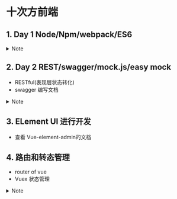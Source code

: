 # 十次方前端
## 1. Day 1 Node/Npm/webpack/ES6

<details> <summary>Note</summary>

- 需求架构 前后端分离的开发模式
- Node 模块化编程
- NPM
- webpack 的作用
- ES6 语法

NUXT,easy Mock,npm,axios,Mock.js,swagger,Webpack
### node.js
> http://nodejs.cn/api/

**服务端渲染:**
- 我们右键 “查看源代码” 发现，并没有我们写的 for 循环语句，而是直接的 10 条 Hello World ，这就说明这个循环是在服务端完成的，而非浏览器 (客户端) 来完成。

**获取参数**
- 使用`url`包

### 1.1 npm(node package manager)

相当于 maven
1. 初始化: `npm init`
2. 本地安装: `npm install express`,安装到当前目录

3. 全局安装:`npm install -g express`,使用 `npm root ‐g`查看全局安装目录
4. 批量下载

    进入目录(package.json所在的目录)输入命令 `npm install`
5. 运行工程 `npm run dev`
6. 编译工程 `npm run build`,调用 webpack 方法
7. 其实都是 `package.json`中定义的脚本.

版本号:
- **指定版本**:比如1.2.2，遵循“大版本.次要版本.小版本”的格式规定，安装时只安装指定版 本。
- **波浪号(tilde)+指定版本**:比如`~1.2.2`，表示安装1.2.x的最新版本(不低于1.2.2)，但 是不安装1.3.x，也就是说安装时不改变大版本号和次要版本号。
- **插入号(caret)+指定版本**:比如`ˆ1.2.2`，表示安装1.x.x的最新版本(不低于1.2.2)，但 是不安装2.x.x，也就是说安装时不改变大版本号。需要注意的是，如果大版本号为0，则插 入号的行为与波浪号相同，这是因为此时处于开发阶段，即使是次要版本号变动，也可能带来 程序的不兼容。
- **latest**:安装最新版本。


### 1.2 webpack
打包成单页 web 应用(single page web application，SPA)，就是只有一 张Web页面的应用，是加载单个HTML 页面并在用户与应用程序交互时动态更新该页面 的Web应用程序。

它将根据模块的依赖关系进行静态分 析，然后将这些模块按照指定的规则生成对应的静态资源。

安装 webpack
```js
npm install webpack -g
npm install webpack-cli -g
```

**打包 js**:
- 创建配置文件webpack.config.js ，该文件与src处于同级目录
- 创建配置文件

    ```js
    var path = require("path");
    module.exports = {
        entry: './src/main.js', output: {
            path: path.resolve(__dirname, './dist'),
            filename: 'bundle.js'
        }
    };
    ```

    以上代码的意思是:读取当前目录下src文件夹中的main.js(入口文件)内容，把对应的 js文件打包，打包后的文件放入当前目录的dist文件夹下，打包后的js文件名为bundle.js

打包 css: 需要引入 css-loader

- Loader 可以理解为是模块和资源的转换器，它本身是一个函数，接受源文件作为参数， 返回转换的结果。这样，我们就可以通过 require 来加载任何类型的模块或文件，比如 CoffeeScript、 JSX、 LESS 或图片。首先我们需要安装相关Loader插件，css-loader 是 将 css 装载到 javascript;style-loader 是让 javascript 认识css

`npm install style‐loader css‐loader ‐‐save‐dev`
### 1.3 ES6

编程语言JavaScript是ECMAScript的实现和扩展 。ECMAScript是由ECMA
(一个类似 W3C的标准组织)参与进行标准化的语法规范。

> 可以使用 `babel`进行转换

- var 和 let
- const
- 模板字符串`${}`
- 参数默认函数
- 箭头函数
  - 不需要 function 关键字来创建函数
  - 省略 return 关键字
  - 继承当前上下文的 this 关键字
- 对象初始化简写
- 解构赋值
- Spread Operator
    ```js
    const color = ['red', 'yellow']
    const colorful = [...color, 'green', 'pink']
    ```
- import & export
- Promise


</details>


## 2. Day 2 REST/swagger/mock.js/easy mock
- RESTful(表现层状态转化)
- swagger 编写文档

<details> <summary>Note</summary>

### 1. RESTFUL
(Resource)Representational State Transfer : 资源的表现层状态转化

### 2. Swagger
1. 下载 swagger-editor
2. 下载 http-server :`npm install -g http-server`
3. 使用 http-server 运行该文件夹: `http-server dir`
#### SwaggerUI
1. 本地安装 nginx
2. 下载 swaggerUI [源码](https://swagger.io/download-swagger-ui/)
3. 解压,将 dist 放到 nginx 的 html 目录中
4. 启动 nginx
5. 浏览 localhost

### Mock.js

### EasyMock
使用+本地部署

</details>

## 3. ELement UI 进行开发
- 查看 Vue-element-admin的文档

## 4. 路由和转态管理
- router of vue
- Vuex 状态管理

<details> <summary>Note</summary>

### 4.1 路由基础
vue-router 是 vue 官方提供的路由框架,可以通过组合组件来组成应用程序,将组件映射到路由(routers),然后告诉路由在哪里渲染他们.

单页面路由:
文件 `router/index.js`
```js
import Vue from 'vue'
import Router from 'vue-router'
import HelloWorld from '@/components/HelloWorld'

Vue.use(Router) // use router ,config the router on

export default new Router({
	routes: [
		{
			path: '/',
			name: 'HelloWorld',
			component: HelloWorld
		}
	]
})
```
App.vue 文件
```html
<template>
  <div id="app">
    <img src="./assets/logo.png">
    <router-view/> <!-- 路由视图 -->
  </div>
</template>
```

main.js 主入口
```js
import Vue from 'vue'
import App from './App'
import router from './router'
//
Vue.config.productionTip = false

/* eslint-disable no-new */
new Vue({ // 一个对象
  el: '#app',
  router, // 路由
  components: { App }, // 零件
  template: '<App/>'
})
```

### 4.2 `<router-link>`标签的使用
`<router-link to="/">首页</router-link>` to 后面对应的就是 router 中定义的路由位置.

### 4.3 动态路由

一个『路径参数』使用冒号 `:` 标记。当匹配到一个路由时，参数值会被设置
到 `this.$route.params`

路由文件中
```js
{
	path: '/item/:id',
    name: 'Item',
    component: Item
}

// 获取路由:
<div>Got the params: {{ $route.params.id }}</div>
```

### 4.3 嵌套路由

### 4.4 状态管理 Vuex
每个组件都有它自己数据属性，封装在`data()`中，每个组件之间`data`是完全隔 离的，是私有的。如果我们需要各个组件都能访问到数据数据，或是需要各个组件之间 能互相交换数据，这就需要一个单独存储的区域存放公共属性。这就是状态管理所要解 决的问题。

每一个 Vuex 应用的核心就是 `store(仓库)`。“store”基本上就是一个容器，它包含着你的应用中大部分的状态 (state)。

</details>